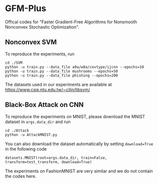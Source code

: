# GFM-Plus

Offical codes for "Faster Gradient-Free Algorithms for Nonsmooth Nonconvex Stochastic Optimization".

## Nonconvex SVM

To reproduce the experiments, run

```
cd ./SVM
python -u train.py --data_file a9a/w8a/covtype/ijcnn --epochs=10
python -u train.py --data_file mushrooms --epochs=50
python -u train.py --data_file phishing --epochs=200
```

The datasets used in our experiments are available at https://www.csie.ntu.edu.tw/~cjlin/libsvm/

## Black-Box Attack on CNN

To reproduce the experiments on MNIST, please download the MNIST dataset in `args.data_dir` and run
```
cd ./Attack
python -u AttackMNIST.py
```
You can also download the dataset automatically by setting  `download=True` in the following code
```
datasets.MNIST(root=args.data_dir, train=False, transform=test_transform, download=True)
```
The experiments on FashionMNIST are very similar and we do not contain the codes here.

